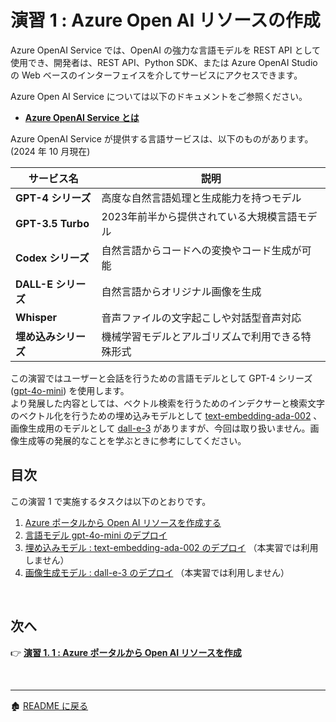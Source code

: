 # 演習 1 : Azure Open AI リソースの作成

Azure OpenAI Service では、OpenAI の強力な言語モデルを REST API として使用でき、開発者は、REST API、Python SDK、または Azure OpenAI Studio の Web ベースのインターフェイスを介してサービスにアクセスできます。

Azure Open AI Service については以下のドキュメントをご参照ください。

- [**Azure OpenAI Service とは**](https://learn.microsoft.com/ja-jp/azure/cognitive-services/openai/overview)

Azure OpenAI Service が提供する言語サービスは、以下のものがあります。(2024 年 10 月現在)

| サービス名          | 説明                                     |
|---------------------|------------------------------------------|
| **GPT-4 シリーズ**  | 高度な自然言語処理と生成能力を持つモデル|
| **GPT-3.5 Turbo**   | 2023年前半から提供されている大規模言語モデル          |
| **Codex シリーズ**  | 自然言語からコードへの変換やコード生成が可能|
| **DALL-E シリーズ** | 自然言語からオリジナル画像を生成       |
| **Whisper**         | 音声ファイルの文字起こしや対話型音声対応|
| **埋め込みシリーズ**| 機械学習モデルとアルゴリズムで利用できる特殊形式|

この演習ではユーザーと会話を行うための言語モデルとして GPT-4 シリーズ ([gpt-4o-mini](https://learn.microsoft.com/ja-jp/azure/ai-services/openai/concepts/models#how-do-i-access-the-gpt-4o-and-gpt-4o-mini-models)) を使用します。
<br>
より発展した内容としては、ベクトル検索を行うためのインデクサーと検索文字のベクトル化を行うための埋め込みモデルとして [text-embedding-ada-002](https://learn.microsoft.com/ja-jp/azure/ai-services/openai/concepts/models#embeddings-models) 、画像生成用のモデルとして [dall-e-3](https://learn.microsoft.com/ja-jp/azure/ai-services/openai/concepts/models#dall-e) がありますが、今回は取り扱いません。画像生成等の発展的なことを学ぶときに参考にしてください。
<br>

## 目次

この演習 1 で実施するタスクは以下のとおりです。

1. [Azure ポータルから Open AI リソースを作成する](Ex01-1.md)
2. [言語モデル gpt-4o-mini のデプロイ](Ex01-2.md)
3. [埋め込みモデル : text-embedding-ada-002 のデプロイ](Ex01-3.md) （本実習では利用しません）
4. [画像生成モデル : dall-e-3 のデプロイ](Ex01-4.md) （本実習では利用しません）

<br>

## 次へ

👉 [**演習 1. 1  : Azure ポータルから Open AI リソースを作成**](Ex01-1.md) 

<br>

<hr>

🏚️ [README に戻る](README.md)
